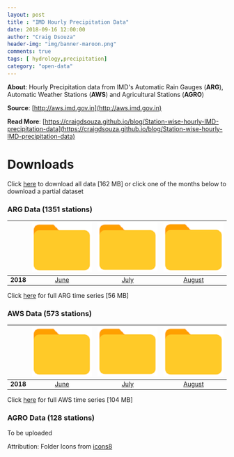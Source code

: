 ```yaml
---
layout: post
title : "IMD Hourly Precipitation Data"
date: 2018-09-16 12:00:00
author: "Craig Dsouza"
header-img: "img/banner-maroon.png"
comments: true
tags: [ hydrology,precipitation]
category: "open-data"
---
```


**About**: Hourly Precipitation data from IMD's Automatic Rain Gauges (**ARG**), Automatic Weather Stations (**AWS**) and Agricultural Stations (**AGRO**)

**Source**: [http://aws.imd.gov.in](http://aws.imd.gov.in)

**Read More**: [https://craigdsouza.github.io/blog/Station-wise-hourly-IMD-precipitation-data](https://craigdsouza.github.io/blog/Station-wise-hourly-IMD-precipitation-data)

# Downloads
Click [here](http://bit.ly/IMDHourly) to download all data [162 MB] or click one of the months below to download a partial dataset

### ARG Data (1351 stations)

|   | ![Folder Icon](/img/folder-icons8.png) | ![Folder Icon](/img/folder-icons8.png) | ![Folder Icon](/img/folder-icons8.png) |
|:--:|:--:|:--:|:--:|
| **2018** | [June](http://bit.ly/IMDHourlyARG2018_6) | [July](http://bit.ly/IMDHourlyARG2018_7) | [August](http://bit.ly/IMDHourlyARG2018_8) |

Click [here](http://bit.ly/IMDHourlyARG) for full ARG time series [56 MB]

### AWS Data (573 stations)

|   | ![Folder Icon](/img/folder-icons8.png) | ![Folder Icon](/img/folder-icons8.png) | ![Folder Icon](/img/folder-icons8.png) |
|:--:|:--:|:--:|:--:|
| **2018** | [June](http://bit.ly/IMDHourlyAWS2018_6)  | [July](http://bit.ly/IMDHourlyAWS2018_7)  | [August](http://bit.ly/IMDHourlyAWS2018_8)  |

Click [here](http://bit.ly/IMDHourlyAWS) for full AWS time series [104 MB]


### AGRO Data (128 stations)
To be uploaded










Attribution: Folder Icons from [icons8](https://icons8.com)
